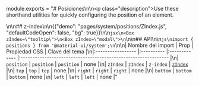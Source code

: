 module.exports = "# Posiciones\n\n<p class=\"description\">Use these shorthand utilities for quickly configuring the position of an element.</p>\n\n## z-index\n\n{{\"demo\": \"pages/system/positions/ZIndex.js\", \"defaultCodeOpen\": false, \"bg\": true}}\n\n```jsx\n<Box zIndex=\"tooltip\">\n<Box zIndex=\"modal\">\n```\n\n## API\n\n```js\nimport { positions } from '@material-ui/system';\n```\n\n| Nombre del import | Prop       | Propiedad CSS | Clave del tema                                                 |\n|:----------------- |:---------- |:------------- |:-------------------------------------------------------------- |\n| `position`        | `position` | `position`    | none                                                           |\n| `zIndex`          | `zIndex`   | `z-index`     | [`zIndex`](/customization/default-theme/?expand-path=$.zIndex) |\n| `top`             | `top`      | `top`         | none                                                           |\n| `right`           | `right`    | `right`       | none                                                           |\n| `bottom`          | `bottom`   | `bottom`      | none                                                           |\n| `left`            | `left`     | `left`        | none                                                           |"